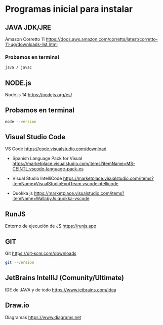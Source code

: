
# Programas inicial para instalar

## JAVA JDK/JRE
Amazon Corretto 11
https://docs.aws.amazon.com/corretto/latest/corretto-11-ug/downloads-list.html

### Probamos en terminal
```sh
java / javac
```

## NODE.js
Node.js 14
https://nodejs.org/es/

## Probamos en terminal
```sh
node --version
```

## Visual Studio Code
VS Code
https://code.visualstudio.com/download
- Spanish Language Pack for Visual 
https://marketplace.visualstudio.com/items?itemName=MS-CEINTL.vscode-language-pack-es

- Visual Studio IntelliCode
https://marketplace.visualstudio.com/items?itemName=VisualStudioExptTeam.vscodeintellicode

- Quokka.js
https://marketplace.visualstudio.com/items?itemName=WallabyJs.quokka-vscode

## RunJS
Entorno de ejecución de JS
https://runjs.app

## GIT
Git
https://git-scm.com/downloads
```sh
git --version
```
## JetBrains IntellIJ (Comunity/Ultimate)
IDE de JAVA y de todo
https://www.jetbrains.com/idea

## Draw.io
Diagramas
https://www.diagrams.net



